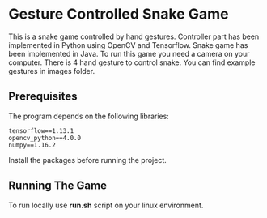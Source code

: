 # Gesture Controlled Snake Game
This is a snake game controlled by hand gestures. Controller part has been implemented in Python using OpenCV and Tensorflow. Snake game has been implemented in Java. To run this game you need a camera on your computer. There is 4 hand gesture to control snake. You can find example gestures in images folder.


## Prerequisites
The program depends on the following libraries:

    tensorflow==1.13.1
    opencv_python==4.0.0
    numpy==1.16.2

Install the packages before running the project.

## Running The Game
To run locally use <b>run.sh</b> script on your linux environment.
